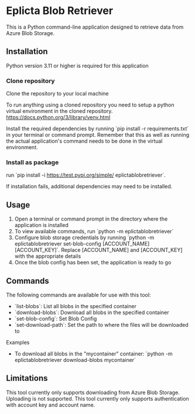 # Eplicta Blob Retriever
This is a Python command-line application designed to retrieve data from Azure Blob Storage.

## Installation

Python version 3.11 or higher is required for this application

### Clone repository
Clone the repository to your local machine

To run anything using a cloned repository you need to setup a python virtual environment in the cloned repository. https://docs.python.org/3/library/venv.html

Install the required dependencies by running ´pip install -r requirements.txt´ in your terminal or command prompt. Remember that this as well as running the actual application's command needs to be done in the virtual environment.

### Install as package
run ´pip install -i https://test.pypi.org/simple/ eplictablobretriever´.

If installation fails, additional dependencies may need to be installed.

## Usage
1. Open a terminal or command prompt in the directory where the application is installed
2. To view available commands, run ´python -m eplictablobretriever´
3. Configure blob storage credentials by running ´python -m eplictablobretriever set-blob-config [ACCOUNT_NAME] [ACCOUNT_KEY]´. Replace [ACCOUNT_NAME] and [ACCOUNT_KEY] with the appropriate details
4. Once the blob config has been set, the application is ready to go

## Commands
The following commands are available for use with this tool:
- ´list-blobs´: List all blobs in the specified container
- ´download-blobs´: Download all blobs in the specified container
- ´set-blob-config´: Set Blob Config
- ´set-download-path´: Set the path to where the files will be downloaded to

Examples
- To download all blobs in the "mycontainer" container: ´python -m eplictablobretriever download-blobs mycontainer´

## Limitations
This tool currently only supports downloading from Azure Blob Storage. Uploading is not supported.
This tool currently only supports authentication with account key and account name.
